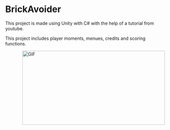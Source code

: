# BrickAvoider

This project is made using Unity with C# with the help of a tutorial from youtube.

This project includes player moments, menues, credits and scoring functions. 

<img align="right" alt="GIF" src="https://blog.zoho.com/wp-content/uploads/2019/08/new-Converted.gif" width="450" height="235" />
